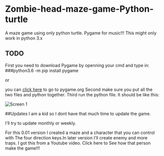 # Zombie-head-maze-game-Python-turtle
A maze game using only python turtle. Pygame for music!!!
This might only work in python 3.x
## TODO
First you need to download Pygame by openning your cmd and type in:
###python3.6 -m pip install pygame

or 

you can <a href="www.pygame.org">click here</a> to go to pygame.org
Second make sure you put all the two files and python together.
Third run the python file.
It should be like this:


![Screen 1](https://raw.githubusercontent.com/FredChen1234/Zombie-head-maze-game-Python-turtle/master/image/example.png)

##Updates 
 I am a kid so I dont have that much time to update the game.
 
 I'll try to update monthly or weekly.
 
 For this 0.01 version I created a maze and a character that you can control with The four direction keys.In later version I'll create enemy and more traps. I got this from a Youtube video. Click here to See how that person make the game!!! 
